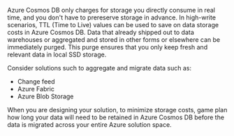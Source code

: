 Azure Cosmos DB only charges for storage you directly consume in real time, and you don't have to prereserve storage in advance. In high-write scenarios, TTL (Time to Live) values can be used to save on data storage costs in Azure Cosmos DB. Data that already shipped out to data warehouses or aggregated and stored in other forms or elsewhere can be immediately purged. This purge ensures that you only keep fresh and relevant data in local SSD storage.

Consider solutions such to aggregate and migrate data such as:

- Change feed
- Azure Fabric
- Azure Blob Storage

When you are designing your solution, to minimize storage costs, game plan how long your data will need to be retained in Azure Cosmos DB before the data is migrated across your entire Azure solution space.
